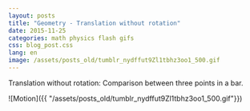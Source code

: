 ```yaml
---
layout: posts
title: "Geometry - Translation without rotation"
date: 2015-11-25
categories: math physics flash gifs
css: blog_post.css
lang: en
image: /assets/posts_old/tumblr_nydffut9Zl1tbhz3oo1_500.gif
---
```


Translation without rotation: Comparison between three points in a bar.<!--break-->

![Motion]({{ "/assets/posts_old/tumblr_nydffut9Zl1tbhz3oo1_500.gif"}})
